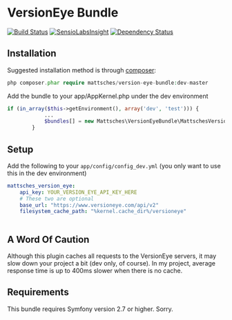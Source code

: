 VersionEye Bundle
====================

[![Build Status](https://travis-ci.org/mattsches/VersionEyeBundle.png?branch=master)](https://travis-ci.org/mattsches/VersionEyeBundle)
[![SensioLabsInsight](https://insight.sensiolabs.com/projects/9ce92129-9696-474d-8641-f0645546431a/mini.png)](https://insight.sensiolabs.com/projects/9ce92129-9696-474d-8641-f0645546431a)
[![Dependency Status](https://www.versioneye.com/user/projects/5702c1c4fcd19a004543f8e4/badge.svg?style=flat)](https://www.versioneye.com/user/projects/5702c1c4fcd19a004543f8e4)

Installation
------------

Suggested installation method is through [composer](http://getcomposer.org/):

```php
php composer.phar require mattsches/version-eye-bundle:dev-master
```

Add the bundle to your app/AppKernel.php under the dev environment 
```php
if (in_array($this->getEnvironment(), array('dev', 'test'))) {
            ...
            $bundles[] = new Mattsches\VersionEyeBundle\MattschesVersionEyeBundle();
        }
```

Setup
-----

Add the following to your `app/config/config_dev.yml` (you only want to use this in the dev environment)

```yml
mattsches_version_eye:
    api_key: YOUR_VERSION_EYE_API_KEY_HERE
    # These two are optional
    base_url: "https://www.versioneye.com/api/v2"
    filesystem_cache_path: "%kernel.cache_dir%/versioneye"
    
```

A Word Of Caution
-----------------

Although this plugin caches all requests to the VersionEye servers, it may slow down your project a bit (dev only, of course).
In my project, average response time is up to 400ms slower when there is no cache.


Requirements
------------

This bundle requires Symfony version 2.7 or higher. Sorry.
